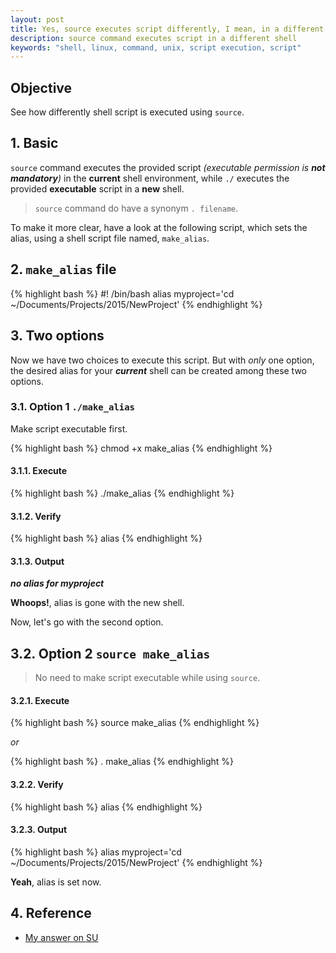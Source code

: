 ```yaml
---
layout: post
title: Yes, source executes script differently, I mean, in a different shell
description: source command executes script in a different shell
keywords: "shell, linux, command, unix, script execution, script"
---
```


## Objective

See how differently shell script is executed using `source`.


## 1. Basic

`source` command executes the provided script *(executable permission is **not mandatory**)* in the **current** shell environment, while `./` executes the provided **executable** script in a **new** shell.

> `source` command do have a synonym `. filename`.

To make it more clear, have a look at the following script, which sets the alias, using a shell script file named, `make_alias`.


## 2. `make_alias` file

{% highlight bash %}
#! /bin/bash
alias myproject='cd ~/Documents/Projects/2015/NewProject'
{% endhighlight %}


## 3. Two options

Now we have two choices to execute this script. But with *only* one option, the  desired alias for your ***current*** shell can be created among these two options.


### 3.1. Option 1 `./make_alias`

Make script executable first.

{% highlight bash %}
chmod +x make_alias
{% endhighlight %}


#### 3.1.1. Execute

{% highlight bash %}
./make_alias
{% endhighlight %}


#### 3.1.2. Verify

{% highlight bash %}
alias
{% endhighlight %}


#### 3.1.3. Output

***no alias for myproject***

**Whoops!**, alias is gone with the new shell.


Now, let's go with the second option.


## 3.2. Option 2 `source make_alias`

> No need to make script executable while using `source`.


#### 3.2.1. Execute

{% highlight bash %}
source make_alias
{% endhighlight %}

*or*

{% highlight bash %}
. make_alias
{% endhighlight %}


#### 3.2.2. Verify

{% highlight bash %}
alias
{% endhighlight %}


#### 3.2.3. Output

{% highlight bash %}
alias myproject='cd ~/Documents/Projects/2015/NewProject'
{% endhighlight %}


**Yeah**, alias is set now.


## 4. Reference

* [My answer on SU](http://superuser.com/a/894748/432100)
